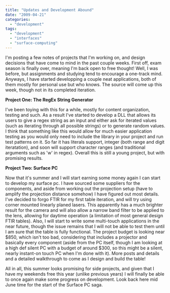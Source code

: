 ```yaml
---
title: "Updates and Development Abound"
date: "2009-04-21"
categories: 
  - "development"
tags: 
  - "development"
  - "interfaces"
  - "surface-computing"
---
```


I'm posting a few notes of projects that I'm working on, and design decisions that have come to mind in the past couple weeks. First off, exam season is finally over, meaning I'm back open to free thought! Well, I was before, but assignments and studying tend to encourage a one-track mind. Anyways, I have started developping a couple neat applications, both of them mostly for personal use but who knows. The source will come up this week, though not in its completed iteration.

**Project One: The RegEx String Generator**

I've been toying with this for a while, mostly for content organization, testing and such. As a result I've started to develop a DLL that allows its users to give a regex string as an input and either ask for iterated values (such as iterating through all possible strings) or to generate random values. I think that something like this would allow for much easier application testing as you would only need to include the library in your project and run test patterns on it. So far it has literals support, integer (both range and digit iteratation), and soon will support character ranges (and traditional arguments such as 'w' in regex). Overall this is still a young project, but with promising results.

**Project Two: Surface PC**

Now that it's summer and I will start earning some money again I can start to develop my surface pc. I have sourced some suppliers for the components, and aside from working out the projection setup (have to amplify the projection distance somehow) I have figured out most details. I've decided to forgo FTIR for my first table iteration, and will try using corner mounted linearly planed lasers. This apparently has a much brighter result for the camera and will also allow a narrow band filter to be applied to the lens, allowing for daytime operation (a limitation of most general design FTIR tables). Also, I will start to write some multi-touch applications in the near future, though the issue remains that I will not be able to test them until I am sure that the table is fully functional. The project budget is looking near $850, which isn't too bad, considering that includes a projector and basically every component (aside from the PC itself, though I am looking at a high def silent PC with a budget of around $300, so this might be a silent, nearly instant-on touch PC when I'm done with it). More posts and details and a detailed walkthrough to come as I design and build the table!

All in all, this summer looks promising for side projects, and given that I have my weekends free this year (unlike previous years) I will finally be able to once again make some progress on development. Look back here mid June time for the start of the Surface PC saga.
